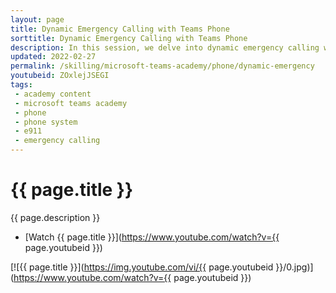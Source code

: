 ```yaml
---
layout: page
title: Dynamic Emergency Calling with Teams Phone
sorttitle: Dynamic Emergency Calling with Teams Phone
description: In this session, we delve into dynamic emergency calling with Teams Phone. Discover how Teams supports this through trusted IPs, the location information service (LIS), and the functioning and application of emergency policies.
updated: 2022-02-27
permalink: /skilling/microsoft-teams-academy/phone/dynamic-emergency
youtubeid: ZOxlejJSEGI
tags: 
 - academy content
 - microsoft teams academy
 - phone
 - phone system
 - e911
 - emergency calling
---
```


# {{ page.title }}

{{ page.description }}

* [Watch {{ page.title }}](https://www.youtube.com/watch?v={{ page.youtubeid }})

[![{{ page.title }}](https://img.youtube.com/vi/{{ page.youtubeid }}/0.jpg)](https://www.youtube.com/watch?v={{ page.youtubeid }})